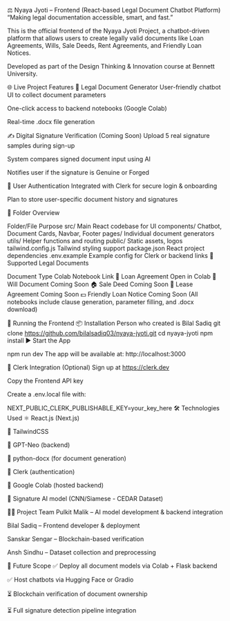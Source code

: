 ⚖️ Nyaya Jyoti – Frontend (React-based Legal Document Chatbot Platform)
“Making legal documentation accessible, smart, and fast.”

This is the official frontend of the Nyaya Jyoti Project, a chatbot-driven platform that allows users to create legally valid documents like Loan Agreements, Wills, Sale Deeds, Rent Agreements, and Friendly Loan Notices.

Developed as part of the Design Thinking & Innovation course at Bennett University.

🌐 Live Project Features
🧾 Legal Document Generator
User-friendly chatbot UI to collect document parameters

One-click access to backend notebooks (Google Colab)

Real-time .docx file generation

✍️ Digital Signature Verification (Coming Soon)
Upload 5 real signature samples during sign-up

System compares signed document input using AI

Notifies user if the signature is Genuine or Forged

👥 User Authentication
Integrated with Clerk for secure login & onboarding

Plan to store user-specific document history and signatures

📁 Folder Overview

Folder/File	Purpose
src/	Main React codebase for UI
components/	Chatbot, Document Cards, Navbar, Footer
pages/	Individual document generators
utils/	Helper functions and routing
public/	Static assets, logos
tailwind.config.js	Tailwind styling support
package.json	React project dependencies
.env.example	Example config for Clerk or backend links
📄 Supported Legal Documents

Document Type	Colab Notebook Link
📄 Loan Agreement	Open in Colab
🧾 Will Document	Coming Soon
🏠 Sale Deed	Coming Soon
🏢 Lease Agreement	Coming Soon
💵 Friendly Loan Notice	Coming Soon
(All notebooks include clause generation, parameter filling, and .docx download)

🚀 Running the Frontend
📦 Installation
Person who created is Bilal Sadiq
git clone https://github.com/bilalsadiq03/nyaya-jyoti.git
cd nyaya-jyoti
npm install
▶️ Start the App

npm run dev
The app will be available at: http://localhost:3000

🔐 Clerk Integration (Optional)
Sign up at https://clerk.dev

Copy the Frontend API key

Create a .env.local file with:



NEXT_PUBLIC_CLERK_PUBLISHABLE_KEY=your_key_here
🛠️ Technologies Used
⚛️ React.js (Next.js)

💅 TailwindCSS

🧠 GPT-Neo (backend)

🧾 python-docx (for document generation)

🔐 Clerk (authentication)

📎 Google Colab (hosted backend)

🧬 Signature AI model (CNN/Siamese - CEDAR Dataset)

👨‍💻 Project Team
Pulkit Malik – AI model development & backend integration

Bilal Sadiq – Frontend developer & deployment

Sanskar Sengar – Blockchain-based verification

Ansh Sindhu – Dataset collection and preprocessing



📌 Future Scope
✅ Deploy all document models via Colab + Flask backend

✅ Host chatbots via Hugging Face or Gradio

⏳ Blockchain verification of document ownership

⏳ Full signature detection pipeline integration
